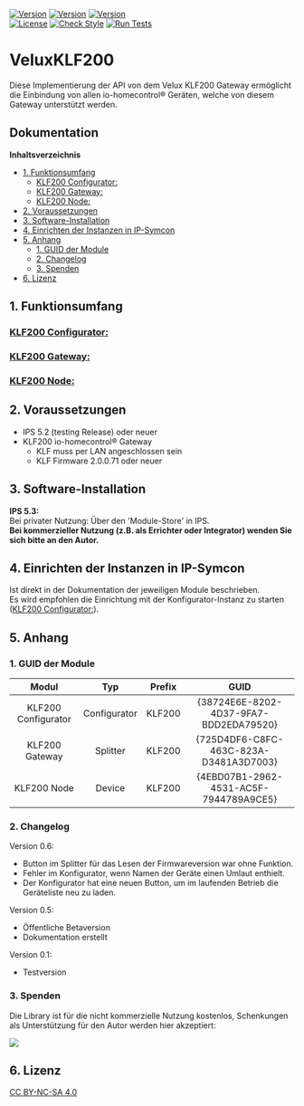 [![Version](https://img.shields.io/badge/Symcon-PHPModul-red.svg?style=flat-square)](https://www.symcon.de/service/dokumentation/entwicklerbereich/sdk-tools/sdk-php/)
[![Version](https://img.shields.io/badge/Modul%20Version-0.50-blue.svg?style=flat-square)]()
[![Version](https://img.shields.io/badge/Symcon%20Version-5.5%20%3E-green.svg?style=flat-square)]()  
[![License](https://img.shields.io/badge/License-CC%20BY--NC--SA%204.0-green.svg?style=flat-square)](https://creativecommons.org/licenses/by-nc-sa/4.0/)
[![Check Style](https://github.com/Nall-chan/VeluxKLF200/workflows/Check%20Style/badge.svg)](https://github.com/Nall-chan/VeluxKLF200/actions) [![Run Tests](https://github.com/Nall-chan/VeluxKLF200/workflows/Run%20Tests/badge.svg)](https://github.com/Nall-chan/VeluxKLF200/actions)  

# VeluxKLF200

Diese Implementierung der API von dem Velux KLF200 Gateway
ermöglicht die Einbindung von allen io-homecontrol® Geräten, welche von diesem Gateway unterstützt werden.  


## Dokumentation <!-- omit in toc -->

**Inhaltsverzeichnis**

- [1. Funktionsumfang](#1-funktionsumfang)
  - [KLF200 Configurator:](#klf200-configurator)
  - [KLF200 Gateway:](#klf200-gateway)
  - [KLF200 Node:](#klf200-node)
- [2. Voraussetzungen](#2-voraussetzungen)
- [3. Software-Installation](#3-software-installation)
- [4. Einrichten der Instanzen in IP-Symcon](#4-einrichten-der-instanzen-in-ip-symcon)
- [5. Anhang](#5-anhang)
  - [1. GUID der Module](#1-guid-der-module)
  - [2. Changelog](#2-changelog)
  - [3. Spenden](#3-spenden)
- [6. Lizenz](#6-lizenz)

## 1. Funktionsumfang

### [KLF200 Configurator:](KLF200Configurator/)  
### [KLF200 Gateway:](KLF200Gateway/)  
### [KLF200 Node:](KLF200Node/)  

## 2. Voraussetzungen

 - IPS 5.2 (testing Release) oder neuer  
 - KLF200 io-homecontrol® Gateway  
    - KLF muss per LAN angeschlossen sein  
    - KLF Firmware 2.0.0.71 oder neuer   

## 3. Software-Installation

**IPS 5.3:**  
   Bei privater Nutzung:
     Über den 'Module-Store' in IPS.  
   **Bei kommerzieller Nutzung (z.B. als Errichter oder Integrator) wenden Sie sich bitte an den Autor.**  

## 4. Einrichten der Instanzen in IP-Symcon

Ist direkt in der Dokumentation der jeweiligen Module beschrieben.  
Es wird empfohlen die Einrichtung mit der Konfigurator-Instanz zu starten ([KLF200 Configurator:](KLF200Configurator/)).  

## 5. Anhang

###  1. GUID der Module
 
 
| Modul               | Typ          |Prefix  | GUID                                   |
| :-----------------: | :----------: | :----: | :------------------------------------: |
| KLF200 Configurator | Configurator | KLF200 | {38724E6E-8202-4D37-9FA7-BDD2EDA79520} |
| KLF200 Gateway      | Splitter     | KLF200 | {725D4DF6-C8FC-463C-823A-D3481A3D7003} |
| KLF200 Node         | Device       | KLF200 | {4EBD07B1-2962-4531-AC5F-7944789A9CE5} |

### 2. Changelog

 Version 0.6:
 - Button im Splitter für das Lesen der Firmwareversion war ohne Funktion.  
 - Fehler im Konfigurator, wenn Namen der Geräte einen Umlaut enthielt.  
 - Der Konfigurator hat eine neuen Button, um im laufenden Betrieb die Geräteliste neu zu laden.  

 Version 0.5:  
 - Öffentliche Betaversion  
 - Dokumentation erstellt  

 Version 0.1:  
 - Testversion  


### 3. Spenden  
  
  Die Library ist für die nicht kommerzielle Nutzung kostenlos, Schenkungen als Unterstützung für den Autor werden hier akzeptiert:  

<a href="https://www.paypal.com/cgi-bin/webscr?cmd=_s-xclick&hosted_button_id=G2SLW2MEMQZH2" target="_blank"><img src="https://www.paypalobjects.com/de_DE/DE/i/btn/btn_donate_LG.gif" border="0" /></a>

## 6. Lizenz

  [CC BY-NC-SA 4.0](https://creativecommons.org/licenses/by-nc-sa/4.0/)  